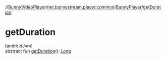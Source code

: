 //[BunnyVideoPlayer](../../../index.md)/[net.bunnystream.player.common](../index.md)/[BunnyPlayer](index.md)/[getDuration](get-duration.md)

# getDuration

[androidJvm]\
abstract fun [getDuration](get-duration.md)(): [Long](https://kotlinlang.org/api/latest/jvm/stdlib/kotlin-stdlib/kotlin/-long/index.html)

